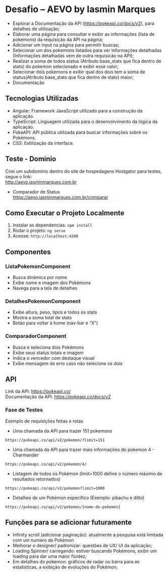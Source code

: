 # Desafio – AEVO by Iasmin Marques

- Explorar a Documentação da API (https://pokeapi.co/docs/v2), para detalhes de
  utilização;
- Elaborar uma página para consultar e exibir as informações (lista de pokemons) da
  requisição da API na página;
- Adicionar um input na página para permitir buscas;
- Selecionar um dos pokemons listados para ver informações detalhadas (Informações
  detalhadas vem de outra requisicão na API);
- Realizar a soma de todos status (Atributo base_stats que fica dentro de stats) do
  pokemon selecionado e exibir esse valor;
- Selecionar dois pokemons e exibir qual dos dois tem a soma de status(Atributo
  base_stats que fica dentro de stats) maior;
- Documentação

## Tecnologias Utilizadas <br/>

- Angular: Framework JavaScript utilizado para a construção da aplicação.
- TypeScript: Linguagem utilizada para o desenvolvimento da lógica da aplicação.
- PokeAPI: API pública utilizada para buscar informações sobre os Pokémons.
- CSS: Estilização da interface. <br/>

## Teste - Dominio

Criei um subdomínio dentro do site de hospedagens Hostgator para testes, segue o link: </br>
http://aevo.iasminmarques.com.br

- Comparador de Status </br>
  https://aevo.iasminmarques.com.br/comparar

## Como Executar o Projeto Localmente <br/>

1. Instalar as dependencias: `npm install`
2. Rodar o projeto: `ng serve`
3. Acesse: `http://localhost:4200`

## Componentes <br/>

### ListaPokemonComponent

- Busca dinâmica por nome
- Exibe nome e imagem dos Pokémons
- Navega para a tela de detalhes <br/>

### DetalhesPokemonComponent <br/>

- Exibe altura, peso, tipos e todos os stats
- Mostra a soma total de stats
- Botão para voltar à home (nav-bar e “X”)

### ComparadorComponent <br/>

- Busca e seleciona dois Pokémons
- Exibe seus status totais e imagem
- Indica o vencedor com destaque visual
- Exibe mensagem de erro caso não selecione os dois <br/>

## API

Link da API: https://pokeapi.co/ </br>
Documentação da API: https://pokeapi.co/docs/v2

### Fase de Testes

Exemplo de requisições feitas e rotas

- Uma chamada da API para trazer 151 pokemons

```
https://pokeapi.co/api/v2/pokemon/?limit=151
```

- Uma chamada da API para trazer mais informações do pokemon 4 - Charmander

```
https://pokeapi.co/api/v2/pokemon/4/
```

- Listagem de todos os Pokémon (limit=1000 define o número máximo de resultados
  retornados)

```
https://pokeapi.co/api/v2/pokemon?limit=1000
```

- Detalhes de um Pokémon específico (Exemplo: pikachu e ditto)

```
https://pokeapi.co/api/v2/pokemon/{nome-do-pokemon}
```

## Funções para se adicionar futuramente

- Infinity scroll (adicionar paginação): atualmente a pesquisa está limitada com um
  numero de Pokémon
- Melhorar o designer/ padronizar: questões de UX/ UI da aplicação;
- Loading Spinner/ carregando: estiver buscando Pokémons, exibir um loading para dar
  uma maior fluidez;
- Em detalhes do pokemon: gráficos de radar ou barra para as estatísticas, a exibição de
  evoluções do Pokémon;
